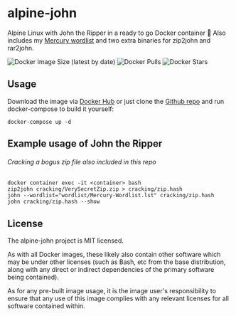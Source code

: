 # alpine-john
Alpine Linux with John the Ripper in a ready to go Docker container :whale:
Also includes my [Mercury wordlist](https://github.com/oscarholst/Mercury-Wordlist) and two extra binaries for zip2john and rar2john.

![Docker Image Size (latest by date)](https://img.shields.io/docker/image-size/oscarholst/alpine-john)
![Docker Pulls](https://img.shields.io/docker/pulls/oscarholst/alpine-john)
![Docker Stars](https://img.shields.io/docker/stars/oscarholst/alpine-john)

## Usage
Download the image via [Docker Hub](https://hub.docker.com/r/oscarholst/alpine-john/) or just clone the [Github repo](https://github.com/oscarholst/alpine-john/) and run docker-compose to build it yourself:
```
docker-compose up -d
```

## Example usage of John the Ripper
###### Cracking a bogus zip file also included in this repo
```
docker container exec -it <container> bash
zip2john cracking/VerySecretZip.zip > cracking/zip.hash
john --wordlist="wordlist/Mercury-Wordlist.lst" cracking/zip.hash
john cracking/zip.hash --show
```


## License
The alpine-john project is MIT licensed.

As with all Docker images, these likely also contain other software which may be under other licenses (such as Bash, etc from the base distribution, along with any direct or indirect dependencies of the primary software being contained).

As for any pre-built image usage, it is the image user's responsibility to ensure that any use of this image complies with any relevant licenses for all software contained within.
